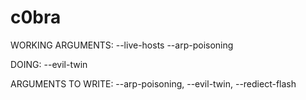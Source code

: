 # c0bra

WORKING ARGUMENTS:
--live-hosts
--arp-poisoning

DOING:
--evil-twin

ARGUMENTS TO WRITE:
--arp-poisoning,
--evil-twin,
--rediect-flash


